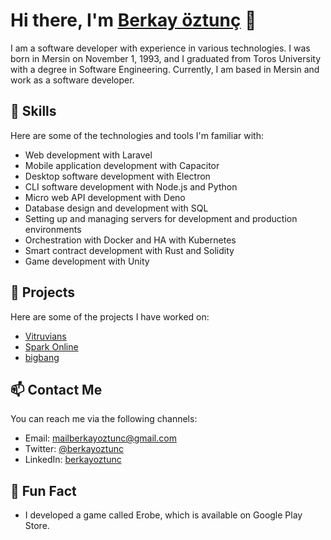 # Hi there, I'm [Berkay öztunç](https://github.com/berkayoztunc) 👋

I am a software developer with experience in various technologies. I was born in Mersin on November 1, 1993, and I graduated from Toros University with a degree in Software Engineering. Currently, I am based in Mersin and work as a software developer.

## 🚀 Skills

Here are some of the technologies and tools I'm familiar with:

- Web development with Laravel
- Mobile application development with Capacitor
- Desktop software development with Electron
- CLI software development with Node.js and Python
- Micro web API development with Deno
- Database design and development with SQL
- Setting up and managing servers for development and production environments
- Orchestration with Docker and HA with Kubernetes
- Smart contract development with Rust and Solidity
- Game development with Unity

## 🔭 Projects

Here are some of the projects I have worked on:

- [Vitruvians](https://app.vitruvians.tools)
- [Spark Online](https://sparkonline.xyz)
- [bigbang](https://berkayoztunc.github.io/bigbang/)

## 📫 Contact Me

You can reach me via the following channels:

- Email: [mailberkayoztunc@gmail.com](mailto:mailberkayoztunc@gmail.com)
- Twitter: [@berkayoztunc](https://twitter.com/berkayoztunc)
- LinkedIn: [berkayoztunc](https://www.linkedin.com/in/berkayoztunc)

## 💬 Fun Fact

- I developed a game called Erobe, which is available on Google Play Store.

